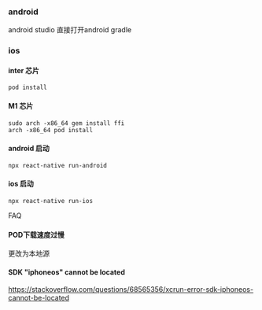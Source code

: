 ### android

android studio 直接打开android gradle

### ios

#### inter 芯片

```
pod install
```

#### M1 芯片

```
sudo arch -x86_64 gem install ffi
arch -x86_64 pod install
```
#### android 启动
```
npx react-native run-android
```

#### ios 启动
```
npx react-native run-ios
```


FAQ

#### POD下载速度过慢
更改为本地源

#### SDK "iphoneos" cannot be located

https://stackoverflow.com/questions/68565356/xcrun-error-sdk-iphoneos-cannot-be-located